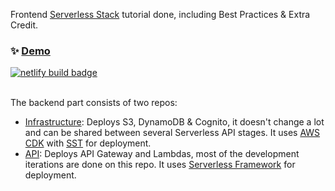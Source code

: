 Frontend [Serverless Stack](https://serverless-stack.com) tutorial done, including Best Practices & Extra Credit. 

### ✨ [Demo](https://serverless-stack-s4nt14go.netlify.app)
<a href="https://github.com/s4nt14go/serverless-stack-client">
  <img src="https://api.netlify.com/api/v1/badges/cd1da1f3-170e-4192-8c8a-2293a99518e0/deploy-status" alt="netlify build badge" />
</a><br /><br />

The backend part consists of two repos:
* [Infrastructure](https://github.com/s4nt14go/serverless-stack-ext-resources): Deploys S3, DynamoDB & Cognito, it doesn't change a lot and can be shared between several Serverless API stages. It uses [AWS CDK](https://aws.amazon.com/cdk) with [SST](https://github.com/serverless-stack/serverless-stack) for deployment.
* [API](https://github.com/s4nt14go/serverless-stack-ext-api): Deploys API Gateway and Lambdas, most of the development iterations are done on this repo. It uses [Serverless Framework](https://github.com/serverless/serverless) for deployment.  
